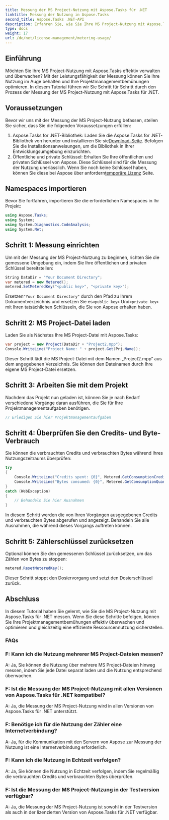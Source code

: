 ```yaml
---
title: Messung der MS Project-Nutzung mit Aspose.Tasks für .NET
linktitle: Messung der Nutzung in Aspose.Tasks
second_title: Aspose.Tasks .NET-API
description: Erfahren Sie, wie Sie Ihre MS Project-Nutzung mit Aspose.Tasks für .NET effektiv überwachen und optimieren. Schritt-für-Schritt-Anleitung für effizientes Projektmanagement.
type: docs
weight: 17
url: /de/net/license-management/metering-usage/
---
```

## Einführung
Möchten Sie Ihre MS Project-Nutzung mit Aspose.Tasks effektiv verwalten und überwachen? Mit der Leistungsfähigkeit der Messung können Sie Ihre Nutzung im Auge behalten und Ihre Projektmanagementbemühungen optimieren. In diesem Tutorial führen wir Sie Schritt für Schritt durch den Prozess der Messung der MS Project-Nutzung mit Aspose.Tasks für .NET.
## Voraussetzungen
Bevor wir uns mit der Messung der MS Project-Nutzung befassen, stellen Sie sicher, dass Sie die folgenden Voraussetzungen erfüllen:
1.  Aspose.Tasks for .NET-Bibliothek: Laden Sie die Aspose.Tasks for .NET-Bibliothek von herunter und installieren Sie sie[Download-Seite](https://releases.aspose.com/tasks/net/). Befolgen Sie die Installationsanweisungen, um die Bibliothek in Ihrer Entwicklungsumgebung einzurichten.
2.  Öffentliche und private Schlüssel: Erhalten Sie Ihre öffentlichen und privaten Schlüssel von Aspose. Diese Schlüssel sind für die Messung der Nutzung unerlässlich. Wenn Sie noch keine Schlüssel haben, können Sie diese bei Aspose über anfordern[temporäre Lizenz](https://purchase.aspose.com/temporary-license/) Seite.

## Namespaces importieren
Bevor Sie fortfahren, importieren Sie die erforderlichen Namespaces in Ihr Projekt:
```csharp
using Aspose.Tasks;
using System;
using System.Diagnostics.CodeAnalysis;
using System.Net;

```
## Schritt 1: Messung einrichten
Um mit der Messung der MS Project-Nutzung zu beginnen, richten Sie die gemessene Umgebung ein, indem Sie Ihre öffentlichen und privaten Schlüssel bereitstellen:
```csharp
String DataDir = "Your Document Directory";
var metered = new Metered();
metered.SetMeteredKey("<public key>", "<private key>");
```
 Ersetzen`"Your Document Directory"` durch den Pfad zu Ihrem Dokumentverzeichnis und ersetzen Sie es`<public key>` Und`<private key>` mit Ihren tatsächlichen Schlüsseln, die Sie von Aspose erhalten haben.
## Schritt 2: MS Project-Datei laden
Laden Sie als Nächstes Ihre MS Project-Datei mit Aspose.Tasks:
```csharp
var project = new Project(DataDir + "Project2.mpp");
Console.WriteLine("Project Name: " + project.Get(Prj.Name));
```
Dieser Schritt lädt die MS Project-Datei mit dem Namen „Project2.mpp“ aus dem angegebenen Verzeichnis. Sie können den Dateinamen durch Ihre eigene MS Project-Datei ersetzen.
## Schritt 3: Arbeiten Sie mit dem Projekt
Nachdem das Projekt nun geladen ist, können Sie je nach Bedarf verschiedene Vorgänge daran ausführen, die Sie für Ihre Projektmanagementaufgaben benötigen.
```csharp
// Erledigen Sie hier Projektmanagementaufgaben
```
## Schritt 4: Überprüfen Sie den Credits- und Byte-Verbrauch
Sie können die verbrauchten Credits und verbrauchten Bytes während Ihres Nutzungszeitraums überprüfen:
```csharp
try
{
    Console.WriteLine("Credits spent: {0}", Metered.GetConsumptionCredit());
    Console.WriteLine("Bytes consumed: {0}", Metered.GetConsumptionQuantity());
}
catch (WebException)
{
    // Behandeln Sie hier Ausnahmen
}
```
In diesem Schritt werden die von Ihren Vorgängen ausgegebenen Credits und verbrauchten Bytes abgerufen und angezeigt. Behandeln Sie alle Ausnahmen, die während dieses Vorgangs auftreten können.
## Schritt 5: Zählerschlüssel zurücksetzen
Optional können Sie den gemessenen Schlüssel zurücksetzen, um das Zählen von Bytes zu stoppen:
```csharp
metered.ResetMeteredKey();
```
Dieser Schritt stoppt den Dosiervorgang und setzt den Dosierschlüssel zurück.

## Abschluss
In diesem Tutorial haben Sie gelernt, wie Sie die MS Project-Nutzung mit Aspose.Tasks für .NET messen. Wenn Sie diese Schritte befolgen, können Sie Ihre Projektmanagementbemühungen effektiv überwachen und optimieren und gleichzeitig eine effiziente Ressourcennutzung sicherstellen.
### FAQs
### F: Kann ich die Nutzung mehrerer MS Project-Dateien messen?
A: Ja, Sie können die Nutzung über mehrere MS Project-Dateien hinweg messen, indem Sie jede Datei separat laden und die Nutzung entsprechend überwachen.
### F: Ist die Messung der MS Project-Nutzung mit allen Versionen von Aspose.Tasks für .NET kompatibel?
A: Ja, die Messung der MS Project-Nutzung wird in allen Versionen von Aspose.Tasks für .NET unterstützt.
### F: Benötige ich für die Nutzung der Zähler eine Internetverbindung?
A: Ja, für die Kommunikation mit den Servern von Aspose zur Messung der Nutzung ist eine Internetverbindung erforderlich.
### F: Kann ich die Nutzung in Echtzeit verfolgen?
A: Ja, Sie können die Nutzung in Echtzeit verfolgen, indem Sie regelmäßig die verbrauchten Credits und verbrauchten Bytes überprüfen.
### F: Ist die Messung der MS Project-Nutzung in der Testversion verfügbar?
A: Ja, die Messung der MS Project-Nutzung ist sowohl in der Testversion als auch in der lizenzierten Version von Aspose.Tasks für .NET verfügbar.